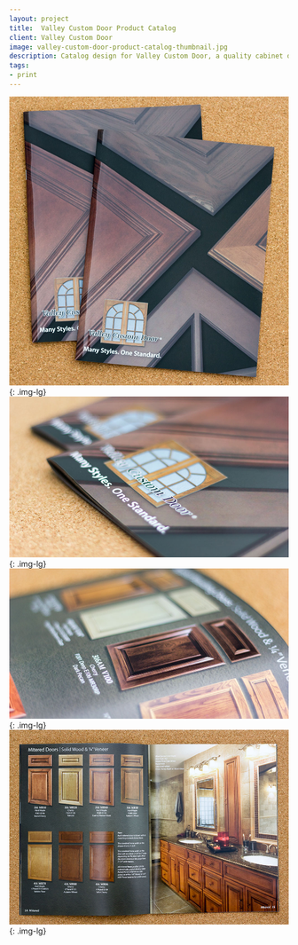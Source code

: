 ```yaml
---
layout: project
title:  Valley Custom Door Product Catalog
client: Valley Custom Door
image: valley-custom-door-product-catalog-thumbnail.jpg
description: Catalog design for Valley Custom Door, a quality cabinet door manufacturer in De Pere, Wisconsin.
tags:
- print
---
```


![Valley Custom Door Product Catalog](/img/valley-custom-door-product-catalog-1.jpg){: .img-lg}
![Valley Custom Door Product Catalog](/img/valley-custom-door-product-catalog-2.jpg){: .img-lg}
![Valley Custom Door Product Catalog](/img/valley-custom-door-product-catalog-3.jpg){: .img-lg}
![Valley Custom Door Product Catalog](/img/valley-custom-door-product-catalog-4.jpg){: .img-lg}